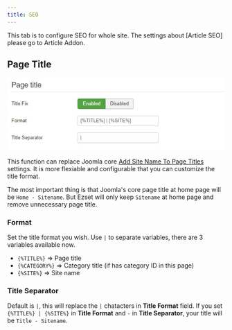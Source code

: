 ```yaml
---
title: SEO
---
```


This tab is to configure SEO for whole site. The settings about [Article SEO] please go to Article Addon.

## Page Title

![](p-2017-10-25-021.jpg)

This function can replace Joomla core [Add Site Name To Page Titles](https://docs.joomla.org/J3.x:Global_configuration#SEO_Settings_Group) settings. It is more flexiable and configurable that you can customize the title format. 

The most important thing is that Joomla's core page title at home page will be `Home - Sitename`. But Ezset will only keep `Sitename` at home page and remove unnecessary page title.

### Format

Set the title format you wish. Use `|` to separate variables, there are 3 variables available now.

- `{%TITLE%}` => Page title
- `{%CATEGORY%}` => Category title (if has category ID in this page)
- `{%SITE%}` => Site name

### Title Separator

Default is `|`, this will replace the `|` chatacters in **Title Format** field. If you set `{%TITLE%} | {%SITE%}` in **Title Format** and `-` in **Title Separator**, your title will be `Title - Sitename`.



